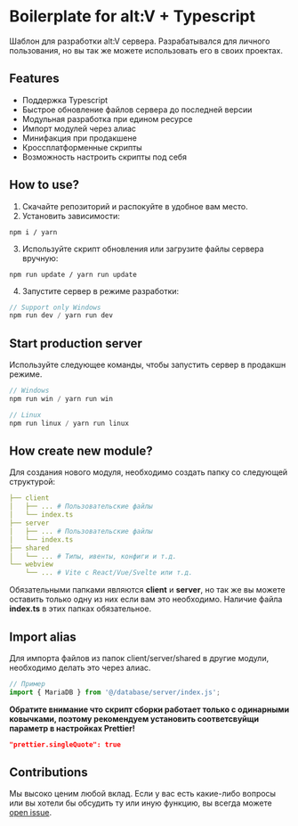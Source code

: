 # Boilerplate for alt:V + Typescript
Шаблон для разработки alt:V сервера. Разрабатывался для личного пользования, но вы так же можете использовать его в своих проектах.

## Features
- Поддержка Typescript
- Быстрое обновление файлов сервера до последней версии
- Модульная разработка при едином ресурсе
- Импорт модулей через алиас
- Минифакция при продакшене
- Кроссплатформенные скрипты
- Возможность настроить скрипты под себя

## How to use?
1) Скачайте репозиторий и распокуйте в удобное вам место.
2) Установить зависимости:
```cli
npm i / yarn
```
3) Используйте скрипт обновления или загрузите файлы сервера вручную:
```cli
npm run update / yarn run update
```
4) Запустите сервер в режиме разработки:
```js
// Support only Windows
npm run dev / yarn run dev
```

## Start production server

Используйте следующее команды, чтобы запустить сервер в продакшн режиме.
```js
// Windows
npm run win / yarn run win

// Linux
npm run linux / yarn run linux
```

## How create new module?
Для создания нового модуля, необходимо создать папку со следующей структурой:
```yaml
├── client 
│   ├── ... # Пользовательские файлы
│   └── index.ts
├── server
│   ├── ... # Пользовательские файлы
│   └── index.ts
├── shared 
│   └── ... # Типы, ивенты, конфиги и т.д.
└── webview 
    └── ... # Vite с React/Vue/Svelte или т.д.
```
Обязательными папками являются **client** и **server**, но так же вы можете оставить только одну из них если вам это необходимо. Наличие файла **index.ts** в этих папках обязательное.

## Import alias
Для импорта файлов из папок client/server/shared в другие модули, необходимо делать это через алиас. 
```js
// Пример
import { MariaDB } from '@/database/server/index.js';
```
**Обратите внимание что скрипт сборки работает только с одинарными ковычками, поэтому рекомендуем установить соответсвуйщи параметр в настройках Prettier!**
```json
"prettier.singleQuote": true
```

## Contributions

Мы высоко ценим любой вклад. Если у вас есть какие-либо вопросы или вы хотели бы обсудить ту или иную функцию, вы всегда можете [open issue](https://github.com/FuryxNET/altv-boilerplate-ts/issues).
